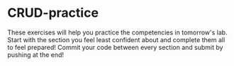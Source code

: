 # CRUD-practice
These exercises will help you practice the competencies in tomorrow's lab. 
Start with the section you feel least confident about and complete them all to feel prepared!
Commit your code between every section and submit by pushing at the end!